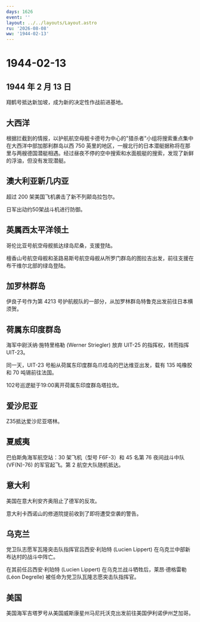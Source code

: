 ```yaml
---
days: 1626
event: ''
layout: ../../layouts/Layout.astro
ru: '2026-08-08'
ww: '1944-02-13'
---
```


# 1944-02-13

## 1944 年 2 月 13 日

翔鹤号抵达新加坡，成为新的决定性作战前进基地。

## 大西洋

根据拦截到的情报，以护航航空母舰卡德号为中心的"猎杀者"小组将搜索重点集中在大西洋中部加那利群岛以西
750
英里的地区，一艘北行的日本潜艇据称将在那里与两艘德国潜艇相遇。经过昼夜不停的空中搜索和水面舰艇的搜索，发现了新鲜的浮油，但没有发现潜艇。

## 澳大利亚新几内亚

超过 200 架美国飞机袭击了新不列颠岛拉包尔。

日军出动约50架战斗机进行防御。

## 英属西太平洋领土

哥伦比亚号航空母舰抵达绿岛尼桑，支援登陆。

檀香山号航空母舰和圣路易斯号航空母舰从所罗门群岛的图拉吉出发，前往支援在布干维尔北部的绿岛登陆。

## 加罗林群岛

伊良子号作为第 4213
号护航舰队的一部分，从加罗林群岛特鲁克出发前往日本横须贺。

## 荷属东印度群岛

海军中尉沃纳·施特里格勒 (Werner Striegler) 放弃 UIT-25
的指挥权，转而指挥 UIT-23。

同一天，UIT-23 号船从荷属东印度群岛爪哇岛的巴达维亚出发，载有 135
吨橡胶和 70 吨锡前往法国。

102号巡逻艇于19:00离开荷属东印度群岛塔拉坎。

## 爱沙尼亚

Z35抵达爱沙尼亚塔林。

## 夏威夷

巴伯斯角海军航空站：30 架飞机（型号 F6F-3）和 45 名第 76 夜间战斗中队
(VF(N)-76) 的军官起飞。第 2 航空大队随机抵达。

## 意大利

美国在意大利安齐奥阻止了德军的反攻。

意大利卡西诺山的修道院提前收到了即将遭受空袭的警告。

## 乌克兰

党卫队志愿军瓦隆突击队指挥官吕西安·利珀特 (Lucien Lippert)
在乌克兰中部新布达村的战斗中阵亡。

在其前任吕西安·利珀特 (Lucien Lippert) 在乌克兰战斗牺牲后，莱昂·德格雷勒
(Léon Degrelle) 被任命为党卫队瓦隆志愿突击队指挥官。

## 美国

美国海军吉塔罗号从美国威斯康星州马尼托沃克出发前往美国伊利诺伊州芝加哥。
